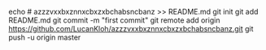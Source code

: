 echo # azzzvxxbxznnxcbxzxbchabsncbanz >> README.md
git init
git add README.md
git commit -m "first commit"
git remote add origin https://github.com/LucanKloh/azzzvxxbxznnxcbxzxbchabsncbanz.git
git push -u origin master
